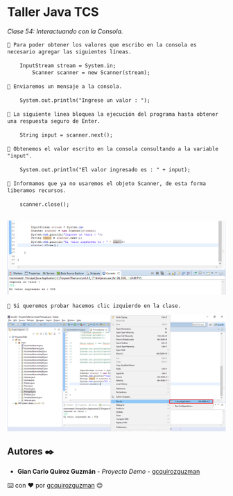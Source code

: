 # Taller Java TCS

_Clase 54: Interactuando con la Consola._

```
📢 Para poder obtener los valores que escribo en la consola es necesario agregar las siguientes líneas.
    
    InputStream stream = System.in;
		Scanner scanner = new Scanner(stream);
    
📢 Enviaremos un mensaje a la consola.

    System.out.println("Ingrese un valor : ");

📢 La siguiente linea bloquea la ejecución del programa hasta obtener una respuesta seguro de Enter.
    
    String input = scanner.next();

📢 Obtenemos el valor escrito en la consola consultando a la variable "input".

    System.out.println("El valor ingresado es : " + input);
    
📢 Informamos que ya no usaremos el objeto Scanner, de esta forma liberamos recursos.

    scanner.close();
    
```

![Error: imagen no ha sido cargada](https://github.com/gcquirozguzman/java-tcs-202001/blob/Clase-54/imagenes/pagina_54_1.png)

```
📢 Si queremos probar hacemos clic izquierdo en la clase.
```

![Error: imagen no ha sido cargada](https://github.com/gcquirozguzman/java-tcs-202001/blob/Clase-54/imagenes/pagina_54_2.png)

## Autores ✒️

* **Gian Carlo Quiroz Guzmán** - *Proyecto Demo* - [gcquirozguzman](https://github.com/gcquirozguzman)



⌨️ con ❤️ por [gcquirozguzman](https://github.com/gcquirozguzman) 😊
